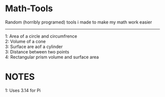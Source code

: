 # Math-Tools
Random (horribly programed) tools i made to make my math work easier

---

1: Area of a circle and circumfrence  
2: Volume of a cone  
3: Surface are aof a cylinder  
3: Distance between two points  
4: Rectangular prism volume and surface area


# NOTES  
1: Uses 3.14 for Pi
